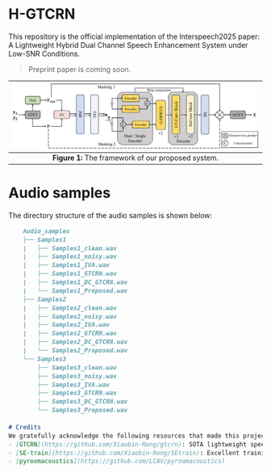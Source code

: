 # H-GTCRN
This repository is the official implementation of the Interspeech2025 paper: A Lightweight Hybrid Dual Channel Speech Enhancement System under Low-SNR Conditions.
>Preprint paper is coming soon.

| ![The framework of our proposed system.](./figures/model.png) |
|:---------------------:|
| **Figure 1:** The framework of our proposed system. |

# Audio samples
The directory structure of the audio samples is shown below:
```markdown
    Audio_samples
    ├── Samples1
    |   ├── Samples1_clean.wav
    |   ├── Samples1_noisy.wav
    |   ├── Samples1_IVA.wav
    |   ├── Samples1_GTCRN.wav
    |   ├── Samples1_DC_GTCRN.wav
    |   └── Samples1_Proposed.wav
    ├── Samples2
    |   ├── Samples2_clean.wav
    |   ├── Samples2_noisy.wav
    |   ├── Samples2_IVA.wav
    |   ├── Samples2_GTCRN.wav
    |   ├── Samples2_DC_GTCRN.wav
    |   └── Samples2_Proposed.wav
    └── Samples3
        ├── Samples3_clean.wav
        ├── Samples3_noisy.wav
        ├── Samples3_IVA.wav
        ├── Samples3_GTCRN.wav
        ├── Samples3_DC_GTCRN.wav
        └── Samples3_Proposed.wav

# Credits
We gratefully acknowledge the following resources that made this project possible:
- [GTCRN](https://github.com/Xiaobin-Rong/gtcrn): SOTA lightweight speech enhancement model architecture.
- [SE-train](https://github.com/Xiaobin-Rong/SEtrain): Excellent training code template for DNN-based speech enhancement.
- [pyroomacoustics](https://github.com/LCAV/pyroomacoustics)
